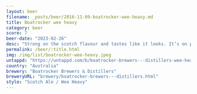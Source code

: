 ```yaml
---
layout: beer
filename: _posts/beer/2016-11-09-boatrocker-wee-heavy.md
title: Boatrocker wee heavy
category: beer
score: 7
beer-date: "2023-02-26"
desc: "Strong on the scotch flavour and tastes like it looks. It’s on point for style but it takes quite a while to warm up to. Not my favourite style"
permalink: /beer/:title.html
img: /img/list/boatrocker-wee-heavy.jpeg
untappd: "https://untappd.com/b/boatrocker-brewers---distillers-wee-heavy/5112864"
country: "Australia"
brewery: "Boatrocker Brewers & Distillers"
breweryURL: "brewery/boatrocker-brewers---distillers.html"
style: "Scotch Ale / Wee Heavy"
---
```

